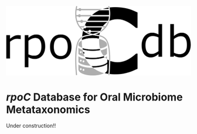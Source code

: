 <img src="rpocdb_logo.png" width="600" />

# *rpoC* Database for Oral Microbiome Metataxonomics

Under construction!!
